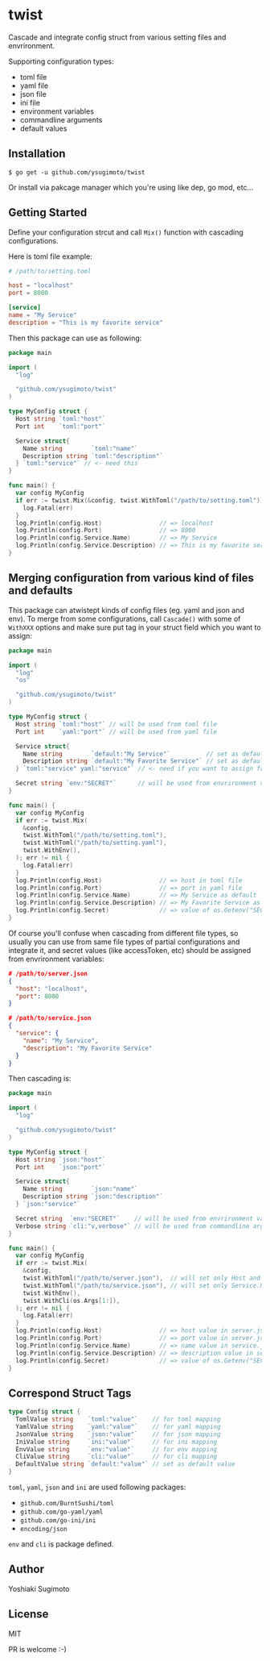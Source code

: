 # twist

Cascade and integrate config struct from various setting files and envrironment.

Supporting configuration types:

- toml file
- yaml file
- json file
- ini file
- environment variables
- commandline arguments
- default values

## Installation

```
$ go get -u github.com/ysugimoto/twist
```

Or install via pakcage manager which you're using like dep, go mod, etc...

## Getting Started

Define your configuration strcut and call `Mix()` function with cascading configurations.

Here is toml file example:

```toml
# /path/to/setting.toml

host = "localhost"
port = 8000

[service]
name = "My Service"
description = "This is my favorite service"
```

Then this package can use as following:

```Go
package main

import (
  "log"

  "github.com/ysugimoto/twist"
)

type MyConfig struct {
  Host string `toml:"host"`
  Port int    `toml:"port"`

  Service struct{
    Name string        `toml:"name"`
    Description string `toml:"description"`
  } `toml:"service"` // <- need this
}

func main() {
  var config MyConfig
  if err := twist.Mix(&config, twist.WithToml("/path/to/setting.toml")); err != nil {
    log.Fatal(err)
  }
  log.Println(config.Host)                // => localhost
  log.Println(config.Port)                // => 8000
  log.Println(config.Service.Name)        // => My Service
  log.Println(config.Service.Description) // => This is my favorite service
}
```

## Merging configuration from various kind of files and defaults

This package can atwistept kinds of config files (eg. yaml and json and env).
To merge from some configurations, call `Cascade()` with some of `WithXXX` options and make sure put tag in your struct field which you want to assign:

```Go
package main

import (
  "log"
  "os"

  "github.com/ysugimoto/twist"
)

type MyConfig struct {
  Host string `toml:"host"` // will be used from toml file
  Port int    `yaml:"port"` // will be used from yaml file

  Service struct{
    Name string        `default:"My Service"`          // set as default
    Description string `default:"My Favorite Service"` // set as default
  } `toml:"service" yaml:"service"` // <- need if you want to assign from multiple files

  Secret string `env:"SECRET"`      // will be used from envrironment variable
}

func main() {
  var config MyConfig
  if err := twist.Mix(
    &config,
    twist.WithToml("/path/to/setting.toml"),
    twist.WithToml("/path/to/setting.yaml"),
    twist.WithEnv(),
  ); err != nil {
    log.Fatal(err)
  }
  log.Println(config.Host)                // => host in toml file
  log.Println(config.Port)                // => port in yaml file 
  log.Println(config.Service.Name)        // => My Service as default
  log.Println(config.Service.Description) // => My Favorite Service as default
  log.Println(config.Secret)              // => value of os.Getenv("SECRET")
}
```

Of course you'll confuse when cascading from different file types, so usually you can use from same file types of partial configurations and integrate it, and secret values (like accessToken, etc) should be assigned from envrironment variables:

```json
# /path/to/server.json
{
  "host": "localhost",
  "port": 8000
}

# /path/to/service.json
{
  "service": {
    "name": "My Service",
    "description": "My Favorite Service"
  }
}
```

Then cascading is:

```Go
package main

import (
  "log"

  "github.com/ysugimoto/twist"
)

type MyConfig struct {
  Host string `json:"host"`
  Port int    `json:"port"`

  Service struct{
    Name string        `json:"name"`
    Description string `json:"description"`
  } `json:"service"`

  Secret string  `env:"SECRET"`    // will be used from envrironment variable
  Verbose string `cli:"v,verbose"` // will be used from commandline arguments
}

func main() {
  var config MyConfig
  if err := twist.Mix(
    &config,
    twist.WithToml("/path/to/server.json"),  // will set only Host and Port
    twist.WithToml("/path/to/service.json"), // will set only Service.Name and Service.Description
    twist.WithEnv(),
    twist.WithCli(os.Args[1:]),
  ); err != nil {
    log.Fatal(err)
  }
  log.Println(config.Host)                // => host value in server.json
  log.Println(config.Port)                // => port value in server.json
  log.Println(config.Service.Name)        // => name value in service.json
  log.Println(config.Service.Description) // => description value in service.json
  log.Println(config.Secret)              // => value of os.Getenv("SECRET")
}
```

## Correspond Struct Tags

```Go
type Config struct {
  TomlValue string    `toml:"value"`    // for toml mapping
  YamlValue string    `yaml:"value"`    // for yaml mapping
  JsonValue string    `json:"value"`    // for json mapping
  IniValue string     `ini:"value"`     // for ini mapping
  EnvValue string     `env:"value"`     // for env mapping
  CliValue string     `cli:"value"`     // for cli mapping
  DefaultValue string `default:"value"` // set as default value
}
```

`toml`, `yaml`, `json` and `ini` are used following packages:

- `github.com/BurntSushi/toml`
- `github.com/go-yaml/yaml`
- `github.com/go-ini/ini`
- `encoding/json`

`env` and `cli` is package defined.

## Author

Yoshiaki Sugimoto

## License

MIT



PR is welcome :-)
